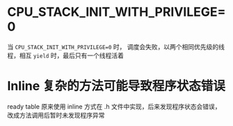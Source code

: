 # CPU_STACK_INIT_WITH_PRIVILEGE=0

当 `CPU_STACK_INIT_WITH_PRIVILEGE=0` 时， 调度会失败，以两个相同优先级的线程，相互 `yield` 时，最后只有一个线程活着

# Inline 复杂的方法可能导致程序状态错误
ready table 原来使用 inline 方式在 .h 文件中实现，后来发现程序状态会错误，改成方法调用后暂时未发现程序异常